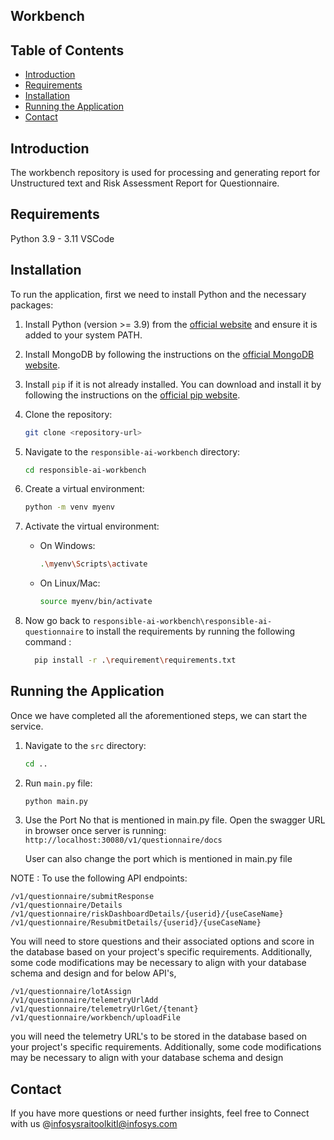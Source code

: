 
## Workbench

## Table of Contents
- [Introduction](#introduction)
- [Requirements](#requirements)
- [Installation](#installation)
- [Running the Application](#running-the-application)
- [Contact](#contact)
  
## Introduction
The workbench repository is used for processing and generating report for Unstructured text and Risk Assessment Report for Questionnaire.

## Requirements
Python 3.9 - 3.11
VSCode

## Installation
To run the application, first we need to install Python and the necessary packages:
 
1. Install Python (version >= 3.9) from the [official website](https://www.python.org/downloads/) and ensure it is added to your system PATH.
 
2. Install MongoDB by following the instructions on the [official MongoDB website](https://docs.mongodb.com/manual/installation/).
 
3. Install `pip` if it is not already installed. You can download and install it by following the instructions on the [official pip website](https://pip.pypa.io/en/stable/installation/).

4. Clone the repository:
    ```sh
    git clone <repository-url>
    ```

5. Navigate to the `responsible-ai-workbench` directory:
    ```sh
    cd responsible-ai-workbench
    ```

6. Create a virtual environment:
    ```sh
    python -m venv myenv
    ```

7. Activate the virtual environment:
    - On Windows:
        ```sh
        .\myenv\Scripts\activate
         ```
 
    - On Linux/Mac:
        ```sh
        source myenv/bin/activate
        ```
8. Now go back to `responsible-ai-workbench\responsible-ai-questionnaire` to install the requirements by running the following command : 
   ```sh
     pip install -r .\requirement\requirements.txt
     ```

 
## Running the Application

Once we have completed all the aforementioned steps, we can start the service.

1. Navigate to the `src` directory:
    ```sh
    cd ..
    ```

2. Run `main.py` file:
    ```sh
    python main.py
     ```
3. Use the Port No that is mentioned in main.py file. Open the swagger URL in browser once server is running: `http://localhost:30080/v1/questionnaire/docs`

    User can also change the port which is mentioned in main.py file

NOTE : To use the following API endpoints:

    /v1/questionnaire/submitResponse
    /v1/questionnaire/Details
    /v1/questionnaire/riskDashboardDetails/{userid}/{useCaseName}
    /v1/questionnaire/ResubmitDetails/{userid}/{useCaseName}
You will need to store questions and their associated options and score in the database based on your project's specific requirements. Additionally, some code modifications may be necessary to align with your database schema and design and for below API's,

    /v1/questionnaire/lotAssign
    /v1/questionnaire/telemetryUrlAdd
    /v1/questionnaire/telemetryUrlGet/{tenant}
    /v1/questionnaire/workbench/uploadFile
you will need the telemetry URL's to be stored in the database based on your project's specific requirements. Additionally, some code modifications may be necessary to align with your database schema and design

## Contact
If you have more questions or need further insights, feel free to Connect with us @infosysraitoolkitI@infosys.com   
